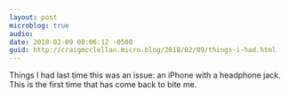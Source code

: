 ```yaml
---
layout: post
microblog: true
audio: 
date: 2018-02-09 08:06:12 -0500
guid: http://craigmcclellan.micro.blog/2018/02/09/things-i-had.html
---
```

Things I had last time this was an issue: an iPhone with a headphone jack. This is the first time that has come back to bite me.
